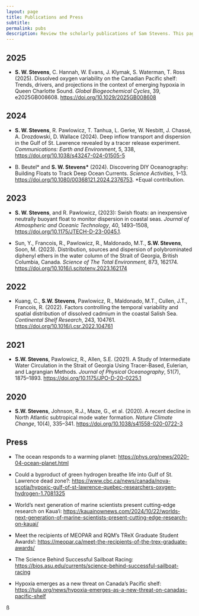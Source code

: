 ```yaml
---
layout: page
title: Publications and Press
subtitle: 
permalink: pubs
description: Review the scholarly publications of Sam Stevens. This page catalogues his contributions to understanding ocean dynamics, methodological innovations, and the ecological impacts of marine processes.
---
```

<!-- Google tag (gtag.js) -->
<script async src="https://www.googletagmanager.com/gtag/js?id=G-XFFDFDXETF"></script>
<script>
  window.dataLayer = window.dataLayer || [];
  function gtag(){dataLayer.push(arguments);}
  gtag('js', new Date());

  gtag('config', 'G-XFFDFDXETF');
</script>

<section>
  <h2>2025</h2>
  <ul>
    <li>
      <p><strong>S. W. Stevens</strong>, C. Hannah, W. Evans, J. Klymak, S. Waterman, T. Ross (2025). Dissolved oxygen variability on the Canadian Pacific shelf: Trends, drivers, and projections in the context of emerging hypoxia in Queen Charlotte Sound. <em>Global Biogeochemical Cycles</em>, 39, e2025GB008608. <a href="https://doi.org/10.1029/2025GB008608">https://doi.org/10.1029/2025GB008608</a></p>
    </li>
  </ul>
</section>

<section>
  <h2>2024</h2>
  <ul>
        <li>
      <p><strong>S. W. Stevens</strong>, R. Pawlowicz, T. Tanhua, L. Gerke, W. Nesbitt, J. Chassé, A. Drozdowski, D. Wallace (2024). Deep inflow transport and dispersion in the Gulf of St. Lawrence revealed by a tracer release experiment. <em>Communications: Earth and Environment</em>, 5, 338, <a href="https://doi.org/10.1038/s43247-024-01505-5">https://doi.org/10.1038/s43247-024-01505-5</a></p>
    </li>
    <li>
      <p>B. Beutel* and <strong>S. W. Stevens*</strong> (2024). Discovering DIY Oceanography: Building Floats to Track Deep Ocean Currents. <em>Science Activities</em>, 1–13. <a href="https://doi.org/10.1080/00368121.2024.2376753">https://doi.org/10.1080/00368121.2024.2376753</a>. *Equal contribution.</p>
    </li>
  </ul>
</section>

<section>
  <h2>2023</h2>
  <ul>
    <li>
      <p><strong>S. W. Stevens</strong>, and R. Pawlowicz, (2023): Swish floats: an inexpensive neutrally buoyant float to monitor dispersion in coastal seas. <em>Journal of Atmospheric and Oceanic Technology</em>,  40, 1493–1508, <a href="https://doi.org/10.1175/JTECH-D-23-0045.1">https://doi.org/10.1175/JTECH-D-23-0045.1</a>.</p>
    </li>
    <li>
      <p>Sun, Y., Francois, R., Pawlowicz, R., Maldonado, M.T., <strong>S.W. Stevens</strong>, Soon, M. (2023). Distribution, sources and dispersion of polybrominated diphenyl ethers in the water column of the Strait of Georgia, British Columbia, Canada. <em>Science of The Total Environment</em>, 873, 162174. <a href="https://doi.org/10.1016/j.scitotenv.2023.162174">https://doi.org/10.1016/j.scitotenv.2023.162174</a></p>
    </li>
  </ul>
</section>

<section>
  <h2>2022</h2>
  <ul>
    <li>
      <p>Kuang, C., <strong>S.W. Stevens</strong>, Pawlowicz, R., Maldonado, M.T., Cullen, J.T., Francois, R. (2022). Factors controlling the temporal variability and spatial distribution of dissolved cadmium in the coastal Salish Sea. <em>Continental Shelf Research</em>, 243, 104761. <a href="https://doi.org/10.1016/j.csr.2022.104761">https://doi.org/10.1016/j.csr.2022.104761</a></p>
    </li>
  </ul>
</section>

<section>
  <h2>2021</h2>
  <ul>
    <li>
      <p><strong>S.W. Stevens</strong>, Pawlowicz, R., Allen, S.E. (2021). A Study of Intermediate Water Circulation in the Strait of Georgia Using Tracer-Based, Eulerian, and Lagrangian Methods. <em>Journal of Physical Oceanography</em>, 51(7), 1875–1893. <a href="https://doi.org/10.1175/JPO-D-20-0225.1">https://doi.org/10.1175/JPO-D-20-0225.1</a></p>
    </li>
  </ul>
</section>

<section>
  <h2>2020</h2>
  <ul>
    <li>
      <p><strong>S.W. Stevens</strong>, Johnson, R.J., Maze, G., et al. (2020). A recent decline in North Atlantic subtropical mode water formation. <em>Nature Climate Change</em>, 10(4), 335–341. <a href="https://doi.org/10.1038/s41558-020-0722-3">https://doi.org/10.1038/s41558-020-0722-3</a></p>
    </li>
  </ul>
</section>

<section>
  <h2>Press</h2>
  <ul>
    <li>
      <p>The ocean responds to a warming planet: <a href="https://phys.org/news/2020-04-ocean-planet.html">https://phys.org/news/2020-04-ocean-planet.html</a></p>
    </li>
    <li>
      <p>Could a byproduct of green hydrogen breathe life into Gulf of St. Lawrence dead zone?: <a href="https://www.cbc.ca/news/canada/nova-scotia/hypoxic-gulf-of-st-lawrence-quebec-researchers-oxygen-hydrogen-1.7081325" target="_blank">https://www.cbc.ca/news/canada/nova-scotia/hypoxic-gulf-of-st-lawrence-quebec-researchers-oxygen-hydrogen-1.7081325</a></p>
    </li>
    <li>
      <p>World’s next generation of marine scientists present cutting-edge research on Kaua‘i: <a href="https://kauainownews.com/2024/10/22/worlds-next-generation-of-marine-scientists-present-cutting-edge-research-on-kauai/" target="_blank">https://kauainownews.com/2024/10/22/worlds-next-generation-of-marine-scientists-present-cutting-edge-research-on-kauai/</a></p>
    </li>
    <li>
      <p>Meet the recipients of MEOPAR and RQM’s TReX Graduate Student Awards!: <a href="https://meopar.ca/meet-the-recipients-of-the-trex-graduate-awards/" target="_blank">https://meopar.ca/meet-the-recipients-of-the-trex-graduate-awards/</a></p>
    </li>
    <li>
      <p>The Science Behind Successful Sailboat Racing: <a href="https://bios.asu.edu/currents/science-behind-successful-sailboat-racing" target="_blank">https://bios.asu.edu/currents/science-behind-successful-sailboat-racing</a></p>
    </li>
    <li>
      <p>Hypoxia emerges as a new threat on Canada’s Pacific shelf: <a href="https://tula.org/news/hypoxia-emerges-as-a-new-threat-on-canadas-pacific-shelf" target="_blank">https://tula.org/news/hypoxia-emerges-as-a-new-threat-on-canadas-pacific-shelf</a></p>
    </li>
  </ul>    
</section>


ß
